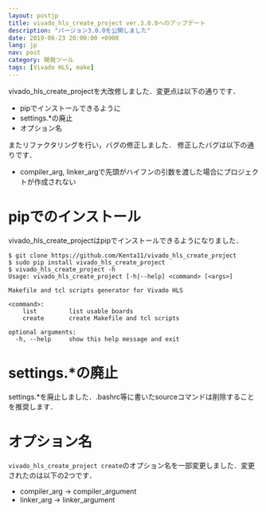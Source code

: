 ```yaml
---
layout: postjp
title: vivado_hls_create_project ver.3.0.0へのアップデート
description: "バージョン3.0.0を公開しました"
date: 2019-06-23 20:00:00 +0900
lang: jp
nav: post
category: 開発ツール
tags: [Vivado HLS, make]
---
```


vivado_hls_create_projectを大改修しました．変更点は以下の通りです．

- pipでインストールできるように
- settings.\*の廃止
- オプション名

またリファクタリングを行い，バグの修正しました．
修正したバグは以下の通りです．

- compiler_arg, linker_argで先頭がハイフンの引数を渡した場合にプロジェクトが作成されない

# pipでのインストール

vivado_hls_create_projectはpipでインストールできるようになりました．

```
$ git clone https://github.com/Kenta11/vivado_hls_create_project
$ sudo pip install vivado_hls_create_project
$ vivado_hls_create_project -h
Usage: vivado_hls_create_project [-h|--help] <command> [<args>]

Makefile and tcl scripts generator for Vivado HLS

<command>:
    list         list usable boards
    create       create Makefile and tcl scripts

optional arguments:
  -h, --help     show this help message and exit
```

# settings.\*の廃止

settings.\*を廃止しました．.bashrc等に書いたsourceコマンドは削除することを推奨します．

# オプション名

`vivado_hls_create_project create`のオプション名を一部変更しました．変更されたのは以下の2つです．

- compiler_arg -> compiler_argument
- linker_arg -> linker_argument
